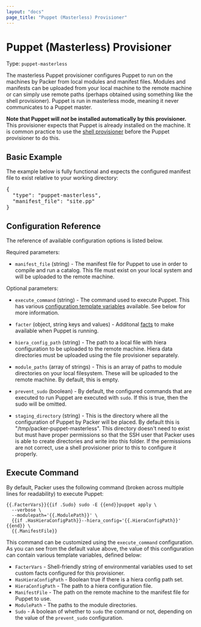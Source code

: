 ```yaml
---
layout: "docs"
page_title: "Puppet (Masterless) Provisioner"
---
```


# Puppet (Masterless) Provisioner

Type: `puppet-masterless`

The masterless Puppet provisioner configures Puppet to run on the machines
by Packer from local modules and manifest files. Modules and manifests
can be uploaded from your local machine to the remote machine or can simply
use remote paths (perhaps obtained using something like the shell provisioner).
Puppet is run in masterless mode, meaning it never communicates to a Puppet
master.

<div class="alert alert-info alert-block">
<strong>Note that Puppet will <em>not</em> be installed automatically
by this provisioner.</strong> This provisioner expects that Puppet is already
installed on the machine. It is common practice to use the
<a href="/docs/provisioners/shell.html">shell provisioner</a> before the
Puppet provisioner to do this.
</div>

## Basic Example

The example below is fully functional and expects the configured manifest
file to exist relative to your working directory:

<pre class="prettyprint">
{
  "type": "puppet-masterless",
  "manifest_file": "site.pp"
}
</pre>

## Configuration Reference

The reference of available configuration options is listed below.

Required parameters:

* `manifest_file` (string) - The manifest file for Puppet to use in order
  to compile and run a catalog. This file must exist on your local system
  and will be uploaded to the remote machine.

Optional parameters:

* `execute_command` (string) - The command used to execute Puppet. This has
  various [configuration template variables](/docs/templates/configuration-templates.html)
  available. See below for more information.

* `facter` (object, string keys and values) - Additonal
  [facts](http://puppetlabs.com/puppet/related-projects/facter) to make
  available when Puppet is running.

* `hiera_config_path` (string) - The path to a local file with hiera
  configuration to be uploaded to the remote machine. Hiera data directories
  must be uploaded using the file provisioner separately.

* `module_paths` (array of strings) - This is an array of paths to module
  directories on your local filesystem. These will be uploaded to the remote
  machine. By default, this is empty.

* `prevent_sudo` (boolean) - By default, the configured commands that are
  executed to run Puppet are executed with `sudo`. If this is true,
  then the sudo will be omitted.

* `staging_directory` (string) - This is the directory where all the configuration
  of Puppet by Packer will be placed. By default this is "/tmp/packer-puppet-masterless".
  This directory doesn't need to exist but must have proper permissions so that
  the SSH user that Packer uses is able to create directories and write into
  this folder. If the permissions are not correct, use a shell provisioner
  prior to this to configure it properly.

## Execute Command

By default, Packer uses the following command (broken across multiple lines
for readability) to execute Puppet:

```
{{.FacterVars}}{{if .Sudo} sudo -E {{end}}puppet apply \
  --verbose \
  --modulepath='{{.ModulePath}}' \
  {{if .HasHieraConfigPath}}--hiera_config='{{.HieraConfigPath}}' {{end}} \
  {{.ManifestFile}}
```

This command can be customized using the `execute_command` configuration.
As you can see from the default value above, the value of this configuration
can contain various template variables, defined below:

* `FacterVars` - Shell-friendly string of environmental variables used
  to set custom facts configured for this provisioner.
* `HasHieraConfigPath` - Boolean true if there is a hiera config path set.
* `HieraConfigPath` - The path to a hiera configuration file.
* `ManifestFile` - The path on the remote machine to the manifest file
  for Puppet to use.
* `ModulePath` - The paths to the module directories.
* `Sudo` - A boolean of whether to `sudo` the command or not, depending on
  the value of the `prevent_sudo` configuration.

